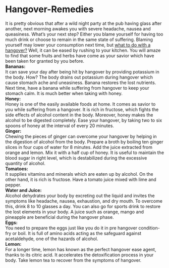 # Hangover-Remedies
It is pretty obvious that after a wild night party at the pub having glass after another, next morning awakes you with severe headache, nausea and queasiness. What’s your next step? Either you blame yourself for having too much drink or choose to remain in the same state of suffering. Blaming yourself may lower your consumption next time, but <a href="http://www.livingaficionado.com/health-fitness/health/">what to do with a hangover?</a> Well, it can be eased by rushing to your kitchen. You will amaze to find that some fruits and herbs have come as your savior which have been taken for granted by you before.<br>
<b>Bananas:</b><br>
It can save your day after being hit by hangover by providing potassium in the body. How? The body drains out potassium during hangover which cause stomach ache and uneasiness. Banana restores the lost nutrients. Next time, have a banana while suffering from hangover to keep your stomach calm. It is much better when taking with honey.<br>
<b>Honey:</b><br>
Honey is one of the easily available foods at home. It comes as savior to you while suffering from a hangover. It is rich in fructose, which fights the side effects of alcohol content in the body. Moreover, honey makes the alcohol to be digested completely. Ease your hangover, by taking two to six spoons of honey at the interval of every 20 minutes.<br>
<b>Ginger:</b><br>
Chewing the pieces of ginger can overcome your hangover by helping in the digestion of alcohol from the body. Prepare a broth by boiling ten ginger slices in four cups of water for 8 minutes. Add the juice extracted from orange and lemon. Mix it with a half cup of honey. It is useful to maintain the blood sugar in right level, which is destabilized during the excessive quantity of alcohol.<br>
<b>Tomatoes:</b><br>
It supplies vitamins and minerals which are eaten up by alcohol. On the other hand, it is rich is fructose. Have a tomato juice mixed with lime and pepper.<br>
<b>Water and Juice:</b><br>
Alcohol dehydrates your body by excreting out the liquid and invites the symptoms like headache, nausea, exhaustion, and dry mouth. To overcome this, drink 8 to 10 glasses a day. You can also go for sports drink to restore the lost elements in your body. A juice such as orange, mango and pineapple are beneficial during the hangover phase.<br>
<b>Eggs:</b><br>
You need to prepare the eggs just like you do it in pre hangover condition-fry or boil. It is full of amino acids acting as the safeguard against acetaldehyde, one of the hazards of alcohol.<br>
<b>Lemon:</b><br>
For a longer time, lemon has known as the perfect hangover ease agent, thanks to its citric acid. It accelerates the detoxification process in your body. Take lemon tea to recover from the symptoms of hangover.<br>
